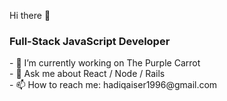 Hi there 👋
<h3> Full-Stack JavaScript Developer </h3> 
- 🔭 I’m currently working on The Purple Carrot <br>
- 💬 Ask me about React / Node / Rails <br>
- 📫 How to reach me: hadiqaiser1996@gmail.com <br>
